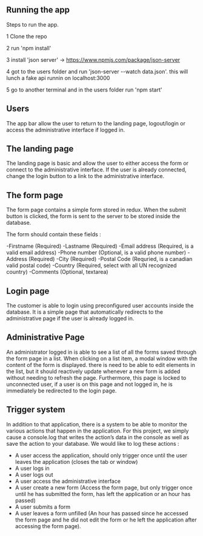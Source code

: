 ## Running the app
Steps to run the app.

1 Clone the repo

2 run 'npm install'

3 install 'json server'  ->  https://www.npmjs.com/package/json-server

4 got to the users folder and run 'json-server --watch  data.json'. this will lunch a fake api runnin on localhost:3000

5 go to another terminal and in the users folder run 'npm start'


## Users 

The app bar allow the user to return to the landing page, logout/login or access the administrative interface if logged in.

## The landing page
The landing page is basic and allow the user to either access the form or connect to the administrative interface. If the user is already connected, change the login button to a link to the administrative interface.

## The form page
The form page contains a simple form stored in redux. When the submit button is clicked, the form is sent to the server to be stored inside the database.

The form should contain these fields :

-Firstname (Required)
-Lastname (Required)
-Email address (Required, is a valid email address)
-Phone number (Optional, is a valid phone number)
-Address (Required)
-City (Required)
-Postal Code (Requried, is a canadian valid postal code)
-Country (Required, select with all UN recognized country)
-Comments (Optional, textarea)
         
## Login page
The customer is able to login using preconfigured user accounts inside the database.
It is a simple page that automatically redirects to the administrative page if the user is already logged in.

## Administrative Page
An administrator logged in is able to see a list of all the forms saved through the form page in a list. When clicking on a list item, a modal window with the content of the form is displayed.
there is need to be able to edit elements in the list, but it should reactively update whenever a new form is added without needing to refresh the page.
Furthermore, this page is locked to unconnected user, if a user is on this page and not logged in, he is immediately be redirected to the login page.

## Trigger system
In addition to that application, there is a system to be able to monitor the various actions that happen in the application. For this project, we simply cause a console.log that writes the action’s data in the console as well as save the action to your database. We would like to log these actions :

- A user access the application, should only trigger once until the user leaves the application (closes the tab or window)
- A user logs in
- A user logs out
- A user access the administrative interface
- A user create a new form (Access the form page, but only trigger once until he has submitted the form, has left the application or an hour has passed)
- A user submits a form
- A user leaves a form unfilled (An hour has passed since he accessed the form page and he did not edit the form or he left the application after accessing the form page).

